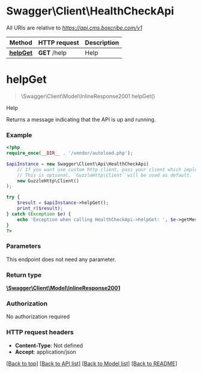 # Swagger\Client\HealthCheckApi

All URIs are relative to *https://api.cms.boxcribe.com/v1*

Method | HTTP request | Description
------------- | ------------- | -------------
[**helpGet**](HealthCheckApi.md#helpget) | **GET** /help | Help

# **helpGet**
> \Swagger\Client\Model\InlineResponse2001 helpGet()

Help

Returns a message indicating that the API is up and running.

### Example
```php
<?php
require_once(__DIR__ . '/vendor/autoload.php');

$apiInstance = new Swagger\Client\Api\HealthCheckApi(
    // If you want use custom http client, pass your client which implements `GuzzleHttp\ClientInterface`.
    // This is optional, `GuzzleHttp\Client` will be used as default.
    new GuzzleHttp\Client()
);

try {
    $result = $apiInstance->helpGet();
    print_r($result);
} catch (Exception $e) {
    echo 'Exception when calling HealthCheckApi->helpGet: ', $e->getMessage(), PHP_EOL;
}
?>
```

### Parameters
This endpoint does not need any parameter.

### Return type

[**\Swagger\Client\Model\InlineResponse2001**](../Model/InlineResponse2001.md)

### Authorization

No authorization required

### HTTP request headers

 - **Content-Type**: Not defined
 - **Accept**: application/json

[[Back to top]](#) [[Back to API list]](../../README.md#documentation-for-api-endpoints) [[Back to Model list]](../../README.md#documentation-for-models) [[Back to README]](../../README.md)

